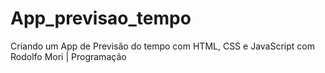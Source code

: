 # App_previsao_tempo
Criando um App de Previsão do tempo com HTML, CSS e JavaScript com Rodolfo Mori | Programação
